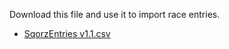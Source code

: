 Download this file and use it to import race entries.

- [SqorzEntries v1.1.csv](Generic-Race-Import-File-%28CSV%29-assets/SqorzEntries%20v1.1.csv)
